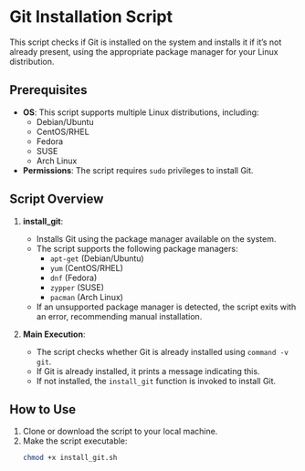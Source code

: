 # Git Installation Script

This script checks if Git is installed on the system and installs it if it’s not already present, using the appropriate package manager for your Linux distribution.

## Prerequisites

- **OS**: This script supports multiple Linux distributions, including:
    - Debian/Ubuntu
    - CentOS/RHEL
    - Fedora
    - SUSE
    - Arch Linux
- **Permissions**: The script requires `sudo` privileges to install Git.

## Script Overview

1. **install_git**:
    - Installs Git using the package manager available on the system.
    - The script supports the following package managers:
        - `apt-get` (Debian/Ubuntu)
        - `yum` (CentOS/RHEL)
        - `dnf` (Fedora)
        - `zypper` (SUSE)
        - `pacman` (Arch Linux)
    - If an unsupported package manager is detected, the script exits with an error, recommending manual installation.

2. **Main Execution**:
    - The script checks whether Git is already installed using `command -v git`.
    - If Git is already installed, it prints a message indicating this.
    - If not installed, the `install_git` function is invoked to install Git.

## How to Use

1. Clone or download the script to your local machine.
2. Make the script executable:
   ```bash
   chmod +x install_git.sh
